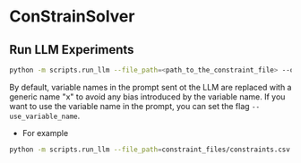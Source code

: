 # ConStrainSolver

## Run LLM Experiments
```bash
python -m scripts.run_llm --file_path=<path_to_the_constraint_file> --output_path=<path_to_save_results> --llm=<llm_name> [--use_variable_name]
```

By default, variable names in the prompt sent ot the LLM are replaced with a generic name "x" to avoid any bias introduced by the variable name. If you want to use the variable name in the prompt, you can set the flag `--use_variable_name`.


* For example
```bash
python -m scripts.run_llm --file_path=constraint_files/constraints.csv --output_path results/llms --llm gpt-4o-mini
```